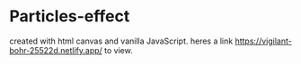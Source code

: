 # Particles-effect 
created with html canvas and vanilla JavaScript.
heres a link https://vigilant-bohr-25522d.netlify.app/ to view.
